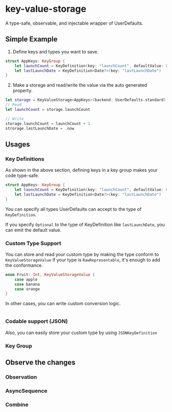 # key-value-storage
A type-safe, observable, and injectable wrapper of UserDefaults.

## Simple Example
1. Define keys and types you want to save.

```swift
struct AppKeys: KeyGroup {
    let launchCount = KeyDefinition(key: "launchCount", defaultValue: 0)
    let lastLaunchDate = KeyDefinition<Date?>(key: "lastLaunchDate")
}
```

2. Make a storage and read/write the value via the auto generated property.

```swift
let storage = KeyValueStorage<AppKeys>(backend: UserDefaults.standard)
// Read
let launchCount = storage.launchCount 

// Write
storage.launchCount = launchCount + 1
strorage.lastLaunchDate = .now
```

## Usages
### Key Definitions
As shown in the above section, defining keys in a key group makes your code type-safe.
```swift
struct AppKeys: KeyGroup {
    let launchCount = KeyDefinition(key: "launchCount", defaultValue: 0)
    let lastLaunchDate = KeyDefinition<Date?>(key: "lastLaunchDate")
}
```

You can specify all types UserDefaults can accept to the type of `KeyDefinition`.

If you specify `Optional` to the type of KeyDefinition like `lastLaunchDate`, you can emit the default value.

### Custom Type Support
You can store and read your custom type by making the type conform to `KeyValueStorageValue`
If your type is `RawRepresentable`, it's enough to add the conformance.
```swift
enum Fruit: Int, KeyValueStorageValue {
    case apple
    case banana
    case orange
}
```

In other cases, you can write custom conversion logic.
```swift
```

### Codable support (JSON)
Also, you can easily store your custom type by using `JSONKeyDefinition`

### Key Group

## Observe the changes
### Observation
### AsyncSequence
### Combine
